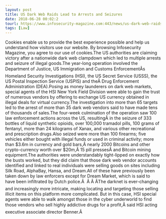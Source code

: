 ```yaml
---
layout: post
title: US Dark Web Raids Lead to Arrests and Seizures
date: 2018-06-28 00:02:2
tourl: https://www.infosecurity-magazine.com:443/news/us-dark-web-raids-lead-to-arrests/
tags: [Law]
---
```

Cookies enable us to provide the best experience possible and help us understand how visitors use our website. By browsing Infosecurity Magazine, you agree to our use of cookies.The US authorities are claiming victory after a nationwide dark web clampdown which led to multiple arrests and seizure of illegal goods.The year-long operation involved the Department of Justice, US Immigration and Customs EnforcementÂs Homeland Security Investigations (HSI), the US Secret Service (USSS), the US Postal Inspection Service (USPIS) and theÂ Drug Enforcement Administration (DEA).Posing as money launderers on dark web markets, special agents of the HSI New York Field Division were able to gain the trust of numerous vendors by offering to exchange US currency obtained in illegal deals for virtual currency.The investigation into more than 65 targets led to the arrest of more than 35 dark web vendors said to have made tens of thousands of sales.The four-week culmination of the operation saw 100 law enforcement actions across the US, resultingÂ in the seizure of 333 bottles of liquid synthetic opioids, over 100,000 tramadol pills, 100 grams of fentanyl, more than 24 kilograms of Xanax, and various other recreational and prescription drugs.Also seized were more than 100 firearms; five vehicles either bought with illegal funds or used in criminal activity; more than $3.6m in currency and gold bars,Â nearly 2000 Bitcoins and other crypto-currency worth over $20m,Â 15 pill pressesÂ and Bitcoin mining equipment.The authorities were understandably tight-lipped on exactly how the busts worked, but they did claim that those dark web vendor accounts identified and linked to real individuals were selling goods on sites including Silk Road, AlphaBay, Hansa, and Dream.All of these have previously been taken down by law enforcers except for Dream Market, which is said to have been infiltrated by Dutch police.Â  Â Â ÂThe darknet is ever-changing and increasingly more intricate, making locating and targeting those selling illicit items on this platform more complicated. But in this case, HSI special agents were able to walk amongst those in the cyber underworld to find those vendors who sell highly addictive drugs for a profit,Â said HSI acting executive associate director Benner.Â 